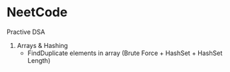 # NeetCode
Practive DSA
1) Arrays & Hashing
     + FindDuplicate elements in array (Brute Force + HashSet + HashSet Length)
